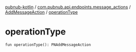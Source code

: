 [pubnub-kotlin](../../index.md) / [com.pubnub.api.endpoints.message_actions](../index.md) / [AddMessageAction](index.md) / [operationType](./operation-type.md)

# operationType

`fun operationType(): PNAddMessageAction`